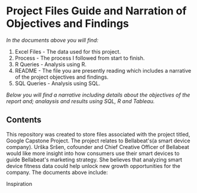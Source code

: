 # Project Files Guide and Narration of Objectives and Findings
*In the documents above you will find:*
1. Excel Files - The data used for this project. 
2. Process - The process I followed from start to finish.
3. R Queries - Analysis using R.
4. README - The file you are presently reading which includes a narrative of the project objectives and findings.
5. SQL Queries - Analysis using SQL. 

*Below you will find a narrative including details about the objectives of the report and; analaysis and results using SQL, R and Tableau.*

## Contents


This repository was created to store files associated with the project titled, Google Capstone Project. 
The project relates to Bellabeat's(a smart device company). Urška Sršen, cofounder and Chief Creative Officer of Bellabeat would like more insight into how consumers use their smart devices to guide Bellabeat's marketing strategy. She believes that analyzing smart device fitness data could help unlock new growth opportunities for the company. 
The documents above include:

Inspiration




